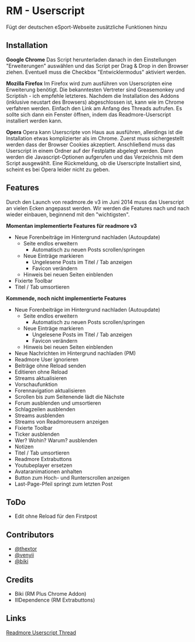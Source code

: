 RM - Userscript
===============

Fügt der deutschen eSport-Webseite zusätzliche Funktionen hinzu

Installation
------------

**Google Chrome**
Das Script herunterladen danach in den Einstellungen "Erweiterungen" auswählen und das Script per Drag & Drop in den Browser ziehen. Eventuell muss die Checkbox "Entwicklermodus" aktiviert werden.

**Mozilla Firefox**
Im Firefox wird zum ausführen von Userscripten eine Erweiterung benötigt. Die bekanntesten Vertreter sind Greasemonkey und Scriptish - ich empfehle letzteres.
Nachdem die Installation des Addons (inklusive neustart des Browsers) abgeschlossen ist, kann wie im Chrome verfahren werden. Einfach den Link am Anfang des Threads aufrufen. Es sollte sich dann ein Fenster öffnen, indem das Readmore-Userscript installiert werden kann.

**Opera**
Opera kann Userscripte von Haus aus ausführen, allerdings ist die Installation etwas komplizierter als im Chrome. Zuerst muss sichergestellt werden dass der Browser Cookies akzeptiert.
Anschließend muss das Userscript in einem Ordner auf der Festplatte abgelegt werden. Dann werden die Javascript-Optionen aufgerufen und das Verzeichnis mit dem Script ausgewählt.
Eine Rückmeldung, ob die Userscripte Installiert sind, scheint es bei Opera leider nicht zu geben.

Features
------------

Durch den Launch von readmore.de v3 im Juni 2014 muss das Userscript an vielen Ecken angepasst werden. Wir werden die Features nach und nach wieder einbauen, beginnend mit den "wichtigsten".

**Momentan implementierte Features für readmore v3**
 * Neue Forenbeiträge im Hintergrund nachladen (Autoupdate)
     * Seite endlos erweitern
          * Automatisch zu neuen Posts scrollen/springen
     * Neue Einträge markieren
          * Ungelesene Posts im Titel / Tab anzeigen
          * Favicon verändern
     * Hinweis bei neuen Seiten einblenden
* Fixierte Toolbar
* Titel / Tab umsortieren

**Kommende, noch nicht implementierte Features**
 * Neue Forenbeiträge im Hintergrund nachladen (Autoupdate)
     * Seite endlos erweitern
          * Automatisch zu neuen Posts scrollen/springen
     * Neue Einträge markieren
          * Ungelesene Posts im Titel / Tab anzeigen
          * Favicon verändern
     * Hinweis bei neuen Seiten einblenden
 * Neue Nachrichten im Hintergrund nachladen (PM)
 * Readmore User ignorieren
 * Beiträge ohne Reload senden
 * Editieren ohne Reload
 * Streams aktualisieren
 * Vorschaufunktion
 * Forennavigation aktualisieren
 * Scrollen bis zum Seitenende lädt die Nächste
 * Forum ausblenden und umsortieren
 * Schlagzeilen ausblenden
 * Streams ausblenden
 * Streams von Readmoreusern anzeigen
 * Fixierte Toolbar
 * Ticker ausblenden
 * Wer? Wohin? Warum? ausblenden
 * Notizen
 * Titel / Tab umsortieren
 * Readmore Extrabuttons
 * Youtubeplayer ersetzen
 * Avataranimationen anhalten
 * Button zum Hoch- und Runterscrollen anzeigen
 * Last-Page-Pfeil springt zum letzten Post

ToDo
-------------
 * Edit ohne Reload für den Firstpost

Contributors
-------------

 * [@thextor](https://github.com/thextor)
 * [@venyii](https://github.com/venyii)
 * [@biki](https://github.com/biki)

Credits
-------------

 * Biki (RM Plus Chrome Addon)
 * IllDependence (RM Extrabuttons)

Links
-------------

[Readmore Userscript Thread][1]

[1]: http://www.readmore.de/forums/91-technik/60-software/111239-readmore-userscript-chrome-extension
